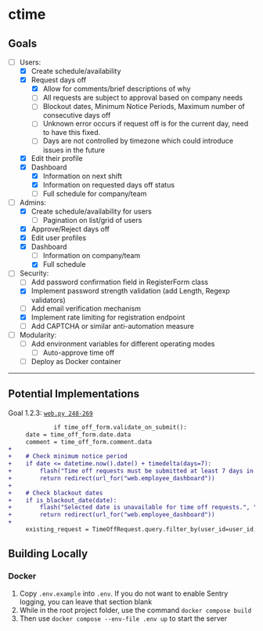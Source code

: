 # ctime

## Goals

- [ ] Users:
  - [x] Create schedule/availability
  - [x] Request days off
    - [x] Allow for comments/brief descriptions of why
    - [ ] All requests are subject to approval based on company needs
    - [ ] Blockout dates, Minimum Notice Periods, Maximum number of consecutive days off
    - [ ] Unknown error occurs if request off is for the current day, need to have this fixed.
    - [ ] Days are not controlled by timezone which could introduce issues in the future
  - [x] Edit their profile
  - [x] Dashboard
    - [x] Information on next shift
    - [x] Information on requested days off status
    - [ ] Full schedule for company/team
- [ ] Admins:
  - [x] Create schedule/availability for users
    - [ ] Pagination on list/grid of users
  - [x] Approve/Reject days off
  - [x] Edit user profiles
  - [x] Dashboard
    - [ ] Information on company/team
    - [x] Full schedule
- [ ] Security:
  - [ ] Add password confirmation field in RegisterForm class
  - [x] Implement password strength validation (add Length, Regexp validators)
  - [ ] Add email verification mechanism
  - [x] Implement rate limiting for registration endpoint
  - [ ] Add CAPTCHA or similar anti-automation measure
- [ ] Modularity:
  - [ ] Add environment variables for different operating modes
    - [ ] Auto-approve time off
  - [ ] Deploy as Docker container

---

## Potential Implementations

Goal 1.2.3:
[`web.py 248-269`](https://github.com/soarn/ctime/pull/1#pullrequestreview-2585551426)

```diff
             if time_off_form.validate_on_submit():
     date = time_off_form.date.data
     comment = time_off_form.comment.data
+    
+    # Check minimum notice period
+    if date <= datetime.now().date() + timedelta(days=7):
+        flash("Time off requests must be submitted at least 7 days in advance.", "warning")
+        return redirect(url_for("web.employee_dashboard"))
+    
+    # Check blackout dates
+    if is_blackout_date(date):
+        flash("Selected date is unavailable for time off requests.", "warning")
+        return redirect(url_for("web.employee_dashboard"))
+    
     existing_request = TimeOffRequest.query.filter_by(user_id=user_id, date=date).first()
```

## Building Locally

### Docker

1. Copy `.env.example` into `.env`.
   If you do not want to enable Sentry logging, you can leave that section blank
2. While in the root project folder, use the command `docker compose build`
3. Then use `docker compose --env-file .env up` to start the server
